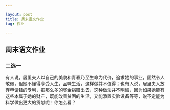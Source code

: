 ```yaml
---

layout: post
title: 周末语文作业
tag: 作业

---
```

## 周末语文作业
### 二选一

有人说，居里夫人以自己的美貌和青春乃至生命为代价，追求她的事业，固然令人敬佩，但她不懂得享受人生，品味生活，这样做并不值得；也有人说，居里夫人放弃申请镭的专利，把那么多的奖金捐赠出去，这种做法并不明智，因为如果她能有这些本属于她的财产，既能改善贫困的生活，又能添置实验设备等等，说不定能为科学做出更大的贡献呢！你怎么看？
